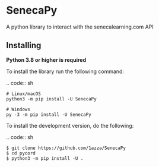 # SenecaPy
A python library to interact with the senecalearning.com API

Installing
----------

**Python 3.8 or higher is required**

To install the library run the following command:

.. code:: sh

    # Linux/macOS
    python3 -m pip install -U SenecaPy

    # Windows
    py -3 -m pip install -U SenecaPy


To install the development version, do the following:

.. code:: sh

    $ git clone https://github.com/1azza/SenecaPy
    $ cd pycord
    $ python3 -m pip install -U .

